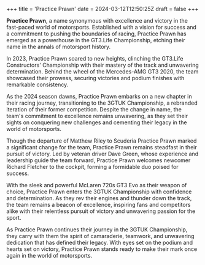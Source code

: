 +++
title = 'Practice Prawn'
date = 2024-03-12T12:50:25Z
draft = false
+++

**Practice Prawn**, a name synonymous with excellence and victory in the fast-paced world of motorsports. Established with a vision for success and a commitment to pushing the boundaries of racing, Practice Prawn has emerged as a powerhouse in the GT3.Life Championship, etching their name in the annals of motorsport history.

In 2023, Practice Prawn soared to new heights, clinching the GT3.Life Constructors' Championship with their mastery of the track and unwavering determination. Behind the wheel of the Mercedes-AMG GT3 2020, the team showcased their prowess, securing victories and podium finishes with remarkable consistency.

As the 2024 season dawns, Practice Prawn embarks on a new chapter in their racing journey, transitioning to the 3GTUK Championship, a rebranded iteration of their former competition. Despite the change in name, the team's commitment to excellence remains unwavering, as they set their sights on conquering new challenges and cementing their legacy in the world of motorsports.

Though the departure of Matthew Riley to Scuderia Practice Prawn marked a significant change for the team, Practice Prawn remains steadfast in their pursuit of victory. Led by veteran driver Dave Green, whose experience and leadership guide the team forward, Practice Prawn welcomes newcomer Richard Fletcher to the cockpit, forming a formidable duo poised for success.

With the sleek and powerful McLaren 720s GT3 Evo as their weapon of choice, Practice Prawn enters the 3GTUK Championship with confidence and determination. As they rev their engines and thunder down the track, the team remains a beacon of excellence, inspiring fans and competitors alike with their relentless pursuit of victory and unwavering passion for the sport.

As Practice Prawn continues their journey in the 3GTUK Championship, they carry with them the spirit of camaraderie, teamwork, and unwavering dedication that has defined their legacy. With eyes set on the podium and hearts set on victory, Practice Prawn stands ready to make their mark once again in the world of motorsports.
